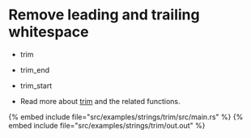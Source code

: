 # Remove leading and trailing whitespace

* trim
* trim_end
* trim_start

* Read more about [trim](https://doc.rust-lang.org/std/string/struct.String.html#method.trim) and the related functions.

{% embed include file="src/examples/strings/trim/src/main.rs" %}
{% embed include file="src/examples/strings/trim/out.out" %}


